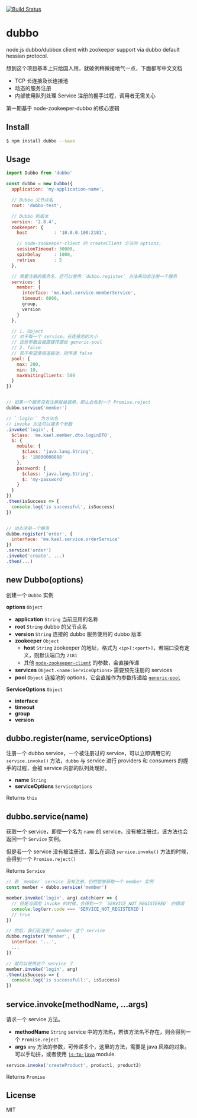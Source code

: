 [![Build Status](https://travis-ci.org/kaelzhang/node-dubbo.svg?branch=master)](https://travis-ci.org/kaelzhang/node-dubbo)
<!-- optional appveyor tst
[![Windows Build Status](https://ci.appveyor.com/api/projects/status/github/kaelzhang/node-dubbo?branch=master&svg=true)](https://ci.appveyor.com/project/kaelzhang/node-dubbo)
-->
<!-- optional npm version
[![NPM version](https://badge.fury.io/js/dubbo.svg)](http://badge.fury.io/js/dubbo)
-->
<!-- optional npm downloads
[![npm module downloads per month](http://img.shields.io/npm/dm/dubbo.svg)](https://www.npmjs.org/package/dubbo)
-->
<!-- optional dependency status
[![Dependency Status](https://david-dm.org/kaelzhang/node-dubbo.svg)](https://david-dm.org/kaelzhang/node-dubbo)
-->

# dubbo

node.js dubbo/dubbox client with zookeeper support via dubbo default hessian protocol.

想到这个项目基本上只给国人用，就破例稍微接地气一点，下面都写中文文档

- TCP 长连接及长连接池
- 动态的服务注册
- 内部使用队列处理 Service 注册的握手过程，调用者无需关心

第一期基于 node-zookeeper-dubbo 的核心逻辑

## Install

```sh
$ npm install dubbo --save
```

## Usage

```js
import Dubbo from 'dubbo'

const dubbo = new Dubbo({
  application: 'my-application-name',

  // Dubbo 父节点名
  root: 'dubbo-test',

  // Dubbo 的版本
  version: '2.8.4',
  zookeeper: {
    host          : '10.0.0.100:2181',

    // node-zookeeper-client 的 createClient 方法的 options，
    sessionTimeout: 30000,
    spinDelay     : 1000,
    retries       : 5
  },

  // 需要注册的服务名，还可以使用 `dubbo.register` 方法来动态注册一个服务
  services: {
    member: {
      interface: 'me.kael.service.memberService',
      timeout: 6000,
      group,
      version
    }
  },

  // 1. Object
  // 对于每一个 service，长连接池的大小
  // 这些参数会被直接传递给 generic-pool
  // 2. false
  // 若不希望使用连接池，则传递 false
  pool: {
    max: 200,
    min: 10,
    maxWaitingClients: 500
  }
})


// 如果一个服务没有注册就被调用，那么会收到一个 Promise.reject
dubbo.service('member')

// `'login'` 为方法名
// invoke 方法可以接多个参数
.invoke('login', {
  $class: 'me.kael.member.dto.loginDTO',
  $: {
    mobile: {
      $class: 'java.lang.String',
      $: '18800008888'
    },
    password: {
      $class: 'java.lang.String',
      $: 'my-password'
    }
  }
})
.then(isSuccess => {
  console.log('is successful', isSuccess)
})


// 动态注册一个服务
dubbo.register('order', {
  interface: 'me.kael.service.orderService'
})
.service('order')
.invoke('create', ...)
.then(...)
```

## new Dubbo(options)

创建一个 `Dubbo` 实例

**options** `Object`

- **application** `String` 当前应用的名称
- **root** `String` dubbo 的父节点名
- **version** `String` 连接的 dubbo 服务使用的 dubbo 版本
- **zookeeper** `Object`
  - **host** `String` zookeeper 的地址，格式为 `<ip>[:<port>]`，若端口没有定义，则默认端口为 `2181`
  - 其他 [`node-zookeeper-client`](https://www.npmjs.com/package/node-zookeeper-client) 的参数，会直接传递
- **services** `Object.<name:ServiceOptions>` 需要预先注册的 services
- **pool** `Object` 连接池的 options，它会直接作为参数传递给 [`generic-pool`](https://www.npmjs.com/package/generic-pool)


**ServiceOptions** `Object`

- **interface**
- **timeout**
- **group**
- **version**

## dubbo.register(name, serviceOptions)

注册一个 dubbo service，一个被注册过的 service，可以立即调用它的 `service.invoke()` 方法，`dubbo` 与 service 进行 providers 和 consumers 的握手的过程，会被 service 内部的队列处理好。

- **name** `String`
- **serviceOptions** `ServiceOptions`

Returns `this`

## dubbo.service(name)

获取一个 service，即使一个名为 `name` 的 service，没有被注册过，该方法也会返回一个 `Service` 实例。

但是若一个 service 没有被注册过，那么在调动 `service.invoke()` 方法的时候，会得到一个 `Promise.reject()`

Returns `Service`


```js
// 若 `member` service 没有注册，仍然能够获取一个 member 实例
const member = dubbo.service('member')

member.invoke('login', arg).catch(err => {
  // 但是当调用 invoke 的时候，会得到一个 `SERVICE_NOT_REGISTERED` 的错误
  console.log(err.code === 'SERVICE_NOT_REGISTERED')
  // true
})

// 然后，我们若注册了 member 这个 service
dubbo.register('member', {
  interface: '...',
  ...
})

// 就可以使用这个 service 了
member.invoke('login', arg)
.then(isSuccess => {
  console.log('is successfull:', isSuccess)
})
```

## service.invoke(methodName, ...args)

请求一个 service 方法。

- **methodName** `String` service 中的方法名，若该方法名不存在，则会得到一个 `Promise.reject`
- **args** `any` 方法的参数，可传递多个，这里的方法，需要是 java 风格的对象。可以手动拼，或者使用 [`js-to-java`](https://www.npmjs.com/package/js-to-java) module.

```js
service.invoke('createProduct', product1, product2)
```

Returns `Promise`

## License

MIT
